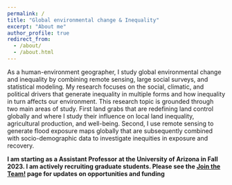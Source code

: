 ```yaml
---
permalink: /
title: "Global environmental change & Inequality"
excerpt: "About me"
author_profile: true
redirect_from: 
  - /about/
  - /about.html
---
```


As a human-environment geographer, I study global environmental change and inequality by combining remote sensing, large social surveys, and statistical modeling. My research focuses on the social, climatic, and political drivers that generate inequality in multiple forms and how inequality in turn affects our environment. This research topic is grounded through two main areas of study. First land grabs that are redefining land control globally and where I study their influence on local land inequality, agricultural production, and well-being. Second, I use remote sensing to generate flood exposure maps globally that are subsequently combined with socio-demographic data to investigate inequities in exposure and recovery.

**I am starting as a Assistant Professor at the University of Arizona in Fall 2023. I am actively recruiting graduate students. Please see the [Join the Team!](https://jonathanasullivan.github.io/jointhelab/) page for updates on opportunities and funding**
